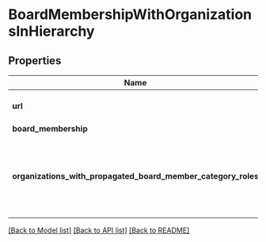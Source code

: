 # BoardMembershipWithOrganizationsInHierarchy

## Properties
Name | Type | Description | Notes
------------ | ------------- | ------------- | -------------
**url** | **string** | The link to the current resource | [optional] 
**board_membership** | [**\Membercare\Client\Model\BoardMembership**](BoardMembership.md) |  | [optional] 
**organizations_with_propagated_board_member_category_roles** | [**\Membercare\Client\Model\OrganizationWithPropagatedBoardMemberCategoryRoles[]**](OrganizationWithPropagatedBoardMemberCategoryRoles.md) | Organizations with roles that the board member has access to via this board membership | [optional] 

[[Back to Model list]](../../README.md#documentation-for-models) [[Back to API list]](../../README.md#documentation-for-api-endpoints) [[Back to README]](../../README.md)

